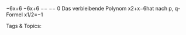 −6x+6
−6x+6
−− −−
0
Das verbleibende Polynom x2+x−6hat nach p, q-Formel x1/2=−1

   Tags & Topics:
   